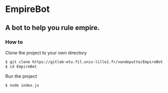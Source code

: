 # EmpireBot

## A bot to help you rule empire.

### How to

Clone the project to your own directory

```bash
$ git clone https://gitlab-etu.fil.univ-lille1.fr/vandeputte/EmpireBot.git
$ cd EmpireBot
```

Run the project

```bash
$ node index.js
```
